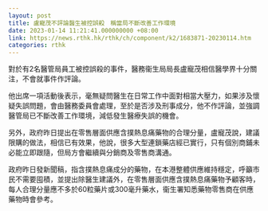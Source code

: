```yaml
---
layout: post
title: 盧寵茂不評論醫生被控誤殺　稱當局不斷改善工作環境
date: 2023-01-14 11:21:41.000000000 +08:00
link: https://news.rthk.hk/rthk/ch/component/k2/1683871-20230114.htm
categories: rthk
---
```


對於有2名醫管局員工被控誤殺的事件，醫務衞生局局長盧寵茂相信醫學界十分關注，不會就事件作評論。

他出席一項活動後表示，毫無疑問醫生在日常工作中面對相當大壓力，如果涉及懷疑失誤問題，會由醫務委員會處理，至於是否涉及刑事成分，他不作評論，並強調醫管局已不斷改善工作環境，減低發生醫療失誤的機會。

另外，政府昨日提出在零售層面供應含撲熱息痛藥物的合理分量，盧寵茂說，建議限購的做法，相信已有效果，他說，很多大型連鎖藥店經已實行，只有個別商鋪未必能立即跟隨，但局方會繼續與分銷商及零售商溝通。

政府昨日發新聞稿，指含撲熱息痛成分的藥物，在本港整體供應維持穩定，呼籲市民不需要囤積，並提出除醫生建議外，在零售層面供應含撲熱息痛藥物予顧客時，每人合理分量應不多於60粒藥片或300毫升藥水，衞生署知悉藥物零售商在供應藥物時會參考。
